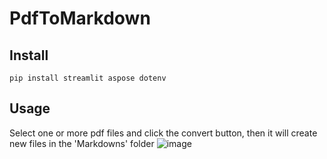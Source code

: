 # PdfToMarkdown

## Install

```terminal
pip install streamlit aspose dotenv
```

## Usage
Select one or more pdf files and click the convert button, then it will create new files in the 'Markdowns' folder 
![image](https://github.com/denizataes/PdfToMarkdown/assets/85442526/e8cb21a5-16f8-43d4-946a-d56142f16a44)
